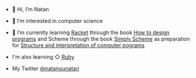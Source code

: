 - 👋 Hi, I’m Natan
- 👀 I’m interested in computer science
- 🌱 I’m currently learning [Racket](https://racket-lang.org) through the book [How to design programs](https://htdp.org) and Scheme through the book [Simply Scheme](https://people.eecs.berkeley.edu/~bh/ss-toc2.html) as preparation for [Structure and interpretation of computer pograms](https://web.mit.edu/6.001/6.037/sicp.pdf)
- I'm also learning ◇ [Ruby](https://ruby-lang.org)

- My Twitter [@natanounatan](https://twitter.com/natanounatan)


